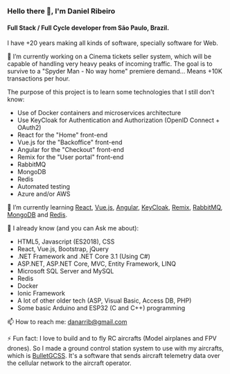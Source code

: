 ### Hello there 👋, I'm Daniel Ribeiro

#### Full Stack / Full Cycle developer from São Paulo, Brazil.

I have +20 years making all kinds of software, specially software for Web.

🔭 I’m currently working on a Cinema tickets seller system, which will be capable of handling very heavy peaks of incoming traffic.
The goal is to survive to a "Spyder Man - No way home" premiere demand... Means +10K transactions per hour.

The purpose of this project is to learn some technologies that I still don't know:
- Use of Docker containers and microservices architecture
- Use KeyCloak for Authentication and Authorization (OpenID Connect + OAuth2)
- React for the "Home" front-end
- Vue.js for the "Backoffice" front-end
- Angular for the "Checkout" front-end
- Remix for the "User portal" front-end
- RabbitMQ
- MongoDB
- Redis
- Automated testing
- Azure and/or AWS

🌱 I’m currently learning [React](https://github.com/facebook/react/), [Vue.js](https://github.com/vuejs/vue), [Angular](https://github.com/angular/angular), [KeyCloak](https://github.com/keycloak/keycloak), [Remix](https://github.com/remix-run/remix), [RabbitMQ](https://github.com/rabbitmq), [MongoDB](https://github.com/mongodb) and [Redis](https://github.com/redis/redis).

💬 I already know (and you can Ask me about):
- HTML5, Javascript (ES2018), CSS
- React, Vue.js, Bootstrap, jQuery
- .NET Framework and .NET Core 3.1 (Using C#)
- ASP.NET, ASP.NET Core, MVC, Entity Framework, LINQ
- Microsoft SQL Server and MySQL
- Redis
- Docker
- Ionic Framework
- A lot of other older tech (ASP, Visual Basic, Access DB, PHP)
- Some basic Arduino and ESP32 (C and C++) programming

📫 How to reach me: danarrib@gmail.com

⚡ Fun fact: I love to build and to fly RC aircrafts (Model airplanes and FPV drones). So I made a ground control station system to use with my aircrafts, which is [BulletGCSS](https://github.com/danarrib/BulletGCSS). It's a software that sends aircraft telemetry data over the cellular network to the aircraft operator.


<!--
**danarrib/danarrib** is a ✨ _special_ ✨ repository because its `README.md` (this file) appears on your GitHub profile.

Here are some ideas to get you started:

- 🔭 I’m currently working on ...
- 🌱 I’m currently learning ...
- 👯 I’m looking to collaborate on ...
- 🤔 I’m looking for help with ...
- 💬 Ask me about ...
- 📫 How to reach me: ...
- 😄 Pronouns: ...
- ⚡ Fun fact: ...
-->
